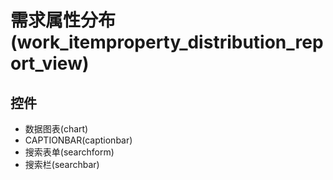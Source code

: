 # 需求属性分布(work_itemproperty_distribution_report_view)  <!-- {docsify-ignore-all} -->






## 控件
  * 数据图表(chart)
  * CAPTIONBAR(captionbar)
  * 搜索表单(searchform)
  * 搜索栏(searchbar)


<script>
 const { createApp } = Vue
  createApp({
    data() {
      return {
        message: '!'
      }
    }
  }).use(ElementPlus).mount('#app')
</script>